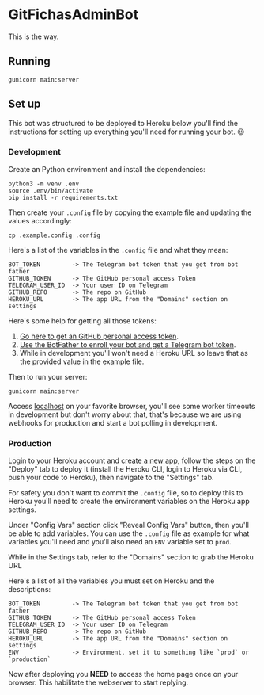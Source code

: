 # GitFichasAdminBot

This is the way.

## Running

```console
gunicorn main:server
```

## Set up

This bot was structured to be deployed to Heroku below you'll find the instructions for setting up everything you'll need for running your bot. 😉

### Development

Create an Python environment and install the dependencies:

```console
python3 -m venv .env
source .env/bin/activate
pip install -r requirements.txt
```

Then create your `.config` file by copying the example file and updating the values accordingly:

```console
cp .example.config .config
```

Here's a list of the variables in the `.config` file and what they mean:

```text
BOT_TOKEN         -> The Telegram bot token that you get from bot father
GITHUB_TOKEN      -> The GitHub personal access Token
TELEGRAM_USER_ID  -> Your user ID on Telegram
GITHUB_REPO       -> The repo on GitHub
HEROKU_URL        -> The app URL from the "Domains" section on settings
```

Here's some help for getting all those tokens:

1. [Go here to get an GitHub personal access token](https://docs.github.com/en/github/authenticating-to-github/keeping-your-account-and-data-secure/creating-a-personal-access-token).
1. [Use the BotFather to enroll your bot and get a Telegram bot token](https://core.telegram.org/bots#3-how-do-i-create-a-bot).
1. While in development you'll won't need a Heroku URL so leave that as the provided value in the example file.

Then to run your server:

```console
gunicorn main:server
```

Access [localhost](http://localhost:8000) on your favorite browser, you'll see some worker timeouts in development but don't worry about that, that's because we are using webhooks for production and start a bot polling in development.

### Production

Login to your Heroku account and [create a new app](https://dashboard.heroku.com/new-app), follow the steps on the "Deploy" tab to deploy it (install the Heroku CLI, login to Heroku via CLI, push your code to Heroku), then navigate to the "Settings" tab.

For safety you don't want to commit the `.config` file, so to deploy this to Heroku you'll need to create the environment variables on the Heroku app settings.

Under "Config Vars" section click "Reveal Config Vars" button, then you'll be able to add variables. You can use the `.config` file as example for what variables you'll need and you'll also need an `ENV` variable set to `prod`.

While in the Settings tab, refer to the "Domains" section to grab the Heroku URL

Here's a list of all the variables you must set on Heroku and the descriptions:

```text
BOT_TOKEN         -> The Telegram bot token that you get from bot father
GITHUB_TOKEN      -> The GitHub personal access Token
TELEGRAM_USER_ID  -> Your user ID on Telegram
GITHUB_REPO       -> The repo on GitHub
HEROKU_URL        -> The app URL from the "Domains" section on settings
ENV               -> Environment, set it to something like `prod` or `production`
```

Now after deploying you **NEED** to access the home page once on your browser. This habilitate the webserver to start replying.
